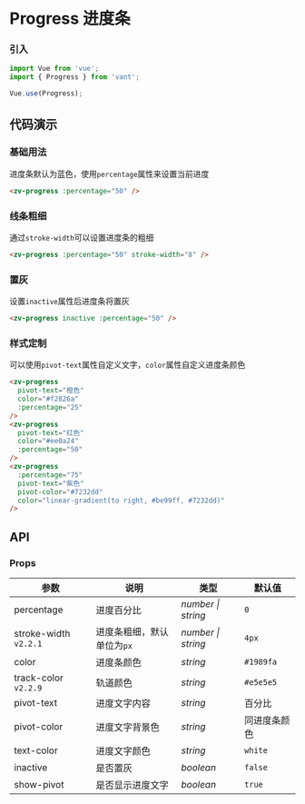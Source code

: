 # Progress 进度条

### 引入

```js
import Vue from 'vue';
import { Progress } from 'vant';

Vue.use(Progress);
```

## 代码演示

### 基础用法

进度条默认为蓝色，使用`percentage`属性来设置当前进度

```html
<zv-progress :percentage="50" />
```

### 线条粗细

通过`stroke-width`可以设置进度条的粗细

```html
<zv-progress :percentage="50" stroke-width="8" />
```

### 置灰

设置`inactive`属性后进度条将置灰

```html
<zv-progress inactive :percentage="50" />
```

### 样式定制

可以使用`pivot-text`属性自定义文字，`color`属性自定义进度条颜色

```html
<zv-progress
  pivot-text="橙色"
  color="#f2826a"
  :percentage="25"
/>
<zv-progress
  pivot-text="红色"
  color="#ee0a24"
  :percentage="50"
/>
<zv-progress
  :percentage="75"
  pivot-text="紫色"
  pivot-color="#7232dd"
  color="linear-gradient(to right, #be99ff, #7232dd)"
/>
```

## API

### Props

| 参数 | 说明 | 类型 | 默认值 |
|------|------|------|------|
| percentage | 进度百分比 | *number \| string* | `0` |
| stroke-width `v2.2.1` | 进度条粗细，默认单位为`px` | *number \| string* | `4px` |
| color | 进度条颜色 | *string* | `#1989fa` |
| track-color `v2.2.9` | 轨道颜色 | *string* | `#e5e5e5` |
| pivot-text | 进度文字内容 | *string* | 百分比 |
| pivot-color | 进度文字背景色 | *string* | 同进度条颜色 |
| text-color | 进度文字颜色 | *string* | `white` |
| inactive | 是否置灰 | *boolean* | `false` |
| show-pivot | 是否显示进度文字 | *boolean* | `true` |
